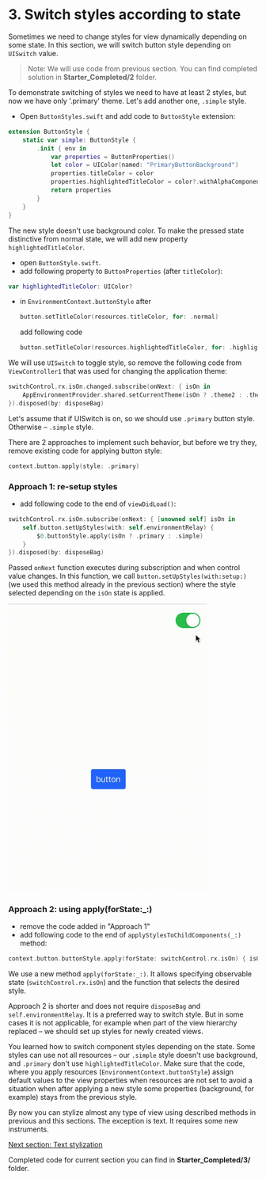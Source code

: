# 3. Switch styles according to state

Sometimes we need to change styles for view dynamically depending on some state. In this section, we will switch button style depending on `UISwitch` value.

> Note: We will use code from previous section. You can find completed solution in **Starter_Completed/2** folder.

To demonstrate switching of styles we need to have at least 2 styles, but now we have only '.primary' theme. Let's add another one, `.simple` style.

- Open `ButtonStyles.swift` and add code to `ButtonStyle` extension:
```swift
extension ButtonStyle {
    static var simple: ButtonStyle {
        .init { env in
            var properties = ButtonProperties()
            let color = UIColor(named: "PrimaryButtonBackground")
            properties.titleColor = color
            properties.highlightedTitleColor = color?.withAlphaComponent(0.5)
            return properties
        }
    }
}
```

The new style doesn't use background color. To make the pressed state distinctive from normal state, we will add new property `highlightedTitleColor`.
- open `ButtonStyle.swift`.
- add following property to `ButtonProperties` (after `titleColor`):
```swift
var highlightedTitleColor: UIColor?
```
- in `EnvironmentContext.buttonStyle` after
    ```swift
    button.setTitleColor(resources.titleColor, for: .normal)
    ```
    add following code
    ```swift
    button.setTitleColor(resources.highlightedTitleColor, for: .highlighted)
    ```

We will use `UISwitch` to toggle style, so remove the following code from `ViewController1` that was used for changing the application theme:
```swift
switchControl.rx.isOn.changed.subscribe(onNext: { isOn in
    AppEnvironmentProvider.shared.setCurrentTheme(isOn ? .theme2 : .theme1)
}).disposed(by: disposeBag)
```

Let's assume that if UISwitch is on, so we should use `.primary` button style. Otherwise – `.simple` style.

There are 2 approaches to implement such behavior, but before we try they, remove existing code for applying button style:
```swift
context.button.apply(style: .primary)
```

### Approach 1: re-setup styles

- add following code to the end of `viewDidLoad()`:
```swift
switchControl.rx.isOn.subscribe(onNext: { [unowned self] isOn in
    self.button.setUpStyles(with: self.environmentRelay) {
        $0.buttonStyle.apply(isOn ? .primary : .simple)
    }
}).disposed(by: disposeBag)
```

Passed `onNext` function executes during subscription and when control value changes. In this function, we call `button.setUpStyles(with:setup:)` (we used this method already in the previous section) where the style selected depending on the `isOn` state is applied.

<img src="Resources/toggleButtonStyle.gif" alt="toggle button style" width="402"/>

### Approach 2: using apply(forState:_:)

- remove the code added in "Approach 1"
- add following code to the end of `applyStylesToChildComponents(_:)` method:
```swift
context.button.buttonStyle.apply(forState: switchControl.rx.isOn) { isOn in isOn ? .primary : .simple }
```

We use a new method `apply(forState:_:)`. It allows specifying observable state (`switchControl.rx.isOn`) and the function that selects the desired style.

Approach 2 is shorter and does not require `disposeBag` and `self.environmentRelay`. It is a preferred way to switch style. But in some cases it is not applicable, for example when part of the view hierarchy replaced – we should set up styles for newly created views.

You learned how to switch component styles depending on the state.
Some styles can use not all resources – our `.simple` style doesn't use background, and `.primary` don't use `highlightedTitleColor`. Make sure that the code, where you apply resources (`EnvironmentContext.buttonStyle`) assign default values to the view properties when resources are not set to avoid a situation when after applying a new style some properties (background, for example) stays from the previous style.

By now you can stylize almost any type of view using described methods in previous and this sections. The exception is text. It requires some new instruments.

[Next section: Text stylization](Part4_textStylization.md)

Completed code for current section you can find in **Starter_Completed/3/** folder.